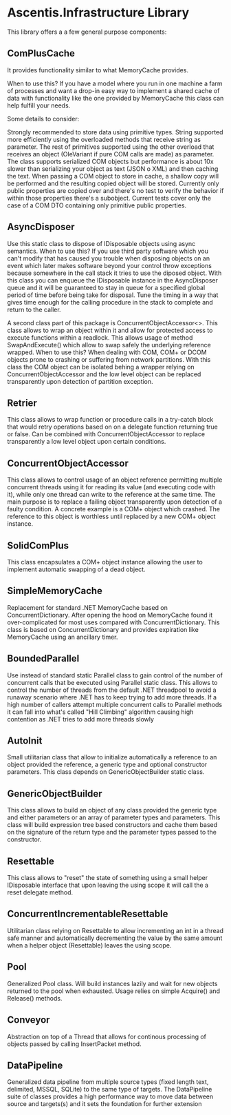# Ascentis.Infrastructure Library

This library offers a a few general purpose components:

## ComPlusCache
It provides functionality similar to what MemoryCache provides.

When to use this?
If you have a model where you run in one machine a farm of processes and want a drop-in easy way to implement a shared cache of data with functionality like the one provided by MemoryCache this class can help fulfill your needs.

Some details to consider:

Strongly recommended to store data using primitive types.
String supported more efficiently using the overloaded methods that receive string as parameter. The rest of primitives supported using the other overload that receives an object (OleVariant if pure COM calls are made) as parameter.
The class supports serialized COM objects but performance is about 10x slower than serializing your object as text (JSON o XML) and then caching the text.
When passing a COM object to store in cache, a shallow copy will be performed and the resulting copied object will be stored. Currently only public properties are copied over and there's no test to verify the behavior if within those properties there's a subobject.
Current tests cover only the case of a COM DTO containing only primitive public properties.

## AsyncDisposer

Use this static class to dispose of IDisposable objects using async semantics.
When to use this?
If you use third party software which you can't modify that has caused you trouble when disposing objects on an event which later makes software beyond your control throw exceptions because somewhere in the call stack it tries to use the diposed object.
With this class you can enqueue the IDisposable instance in the AsyncDisposer queue and it will be guaranteed to stay in queue for a specified global period of time before being take for disposal.
Tune the timing in a way that gives time enough for the calling procedure in the stack to complete and return to the caller. 

A second class part of this package is ConcurrentObjectAccessor<>. This class allows to wrap an object within it and allow for protected access
to execute functions within a readlock. This allows usage of method SwapAndExecute() which allow to swap safely the underlying reference wrapped.
When to use this? When dealing with COM, COM+ or DCOM objects prone to crashing or suffering from network partitions. With this class the COM
object can be isolated behing a wrapper relying on ConcurrentObjectAccessor and the low level object can be replaced transparently upon detection
of partition exception.

## Retrier

This class allows to wrap function or procedure calls in a try-catch block that would retry operations based on on a delegate function returning
true or false. Can be combined with ConcurrentObjectAccessor to replace transparently a low level object upon certain conditions.

## ConcurrentObjectAccessor

This class allows to control usage of an object reference permitting multiple concurrent threads using it for reading its value (and executing code with it),
while only one thread can write to the reference at the same time. The main purpose is to replace a failing object transparently upon detection of a faulty condition.
A concrete example is a COM+ object which crashed. The reference to this object is worthless until replaced by a new COM+ object instance.

## SolidComPlus

This class encapsulates a COM+ object instance allowing the user to implement automatic swapping of a dead object. 

## SimpleMemoryCache

Replacement for standard .NET MemoryCache based on ConcurrentDictionary. After opening the hood on MemoryCache found it over-complicated for most uses compared with ConcurrentDictionary.
This class is based on ConcurrentDictionary and provides expiration like MemoryCache using an ancillary timer.

## BoundedParallel

Use instead of standard static Parallel class to gain control of the number of concurrent calls that be executed using Parallel static class. This allows to control the number of threads
from the default .NET threadpool to avoid a runaway scenario where .NET has to keep trying to add more threads. If a high number of callers attempt multiple concurrent calls to Parallel methods
it can fall into what's called "Hill Climbing" algorithm causing high contention as .NET tries to add more threads slowly

## AutoInit

Small utilitarian class that allow to initialize automatically a reference to an object provided the reference, a generic
type and optional constructor parameters.
This class depends on GenericObjectBuilder static class.

## GenericObjectBuilder

This class allows to build an object of any class provided the generic type and either parameters or an array of
parameter types and parameters. This class will build expression tree based constructors and cache them based on the
signature of the return type and the parameter types passed to the constructor.

## Resettable

This class allows to "reset" the state of something using a small helper IDisposable interface that upon leaving the using scope
it will call the a reset delegate method.

## ConcurrentIncrementableResettable

Utilitarian class relying on Resettable to allow incrementing an int in a thread safe manner and automatically decrementing
the value by the same amount when a helper object (Resettable) leaves the using scope.

## Pool

Generalized Pool class. Will build instances lazily and wait for new objects returned to the pool when exhausted. Usage relies on simple Acquire() and Release() methods.

## Conveyor

Abstraction on top of a Thread that allows for continous processing of objects passed by calling InsertPacket method. 

## DataPipeline

Generalized data pipeline from multiple source types (fixed length text, delimited, MSSQL, SQLite) to the same type of targets. The DataPipeline suite of classes provides
a high performance way to move data between source and targets(s) and it sets the foundation for further extension
